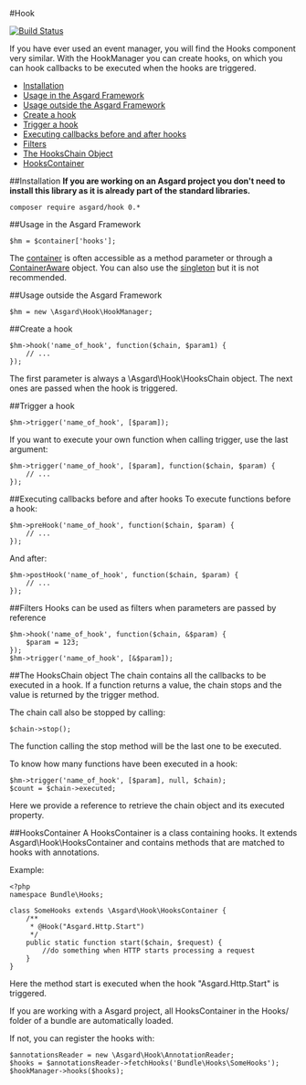 #Hook

[![Build Status](https://travis-ci.org/asgardphp/hook.svg?branch=master)](https://travis-ci.org/asgardphp/hook)

If you have ever used an event manager, you will find the Hooks component very similar. With the HookManager you can create hooks, on which you can hook callbacks to be executed when the hooks are triggered.

- [Installation](#installation)
- [Usage in the Asgard Framework](#usage-asgard)
- [Usage outside the Asgard Framework](#usage-outside)
- [Create a hook](#create)
- [Trigger a hook](#trigger)
- [Executing callbacks before and after hooks](#executing)
- [Filters](#filters)
- [The HooksChain Object](#hookschain)
- [HooksContainer](#hookscontainer)

<a name="installation"></a>
##Installation
**If you are working on an Asgard project you don't need to install this library as it is already part of the standard libraries.**

	composer require asgard/hook 0.*

<a name="usage-asgard"></a>
##Usage in the Asgard Framework

	$hm = $container['hooks'];
	
The [container](docs/container) is often accessible as a method parameter or through a [ContainerAware](docs/container#containeraware) object. You can also use the [singleton](docs/container#usage-outside) but it is not recommended.

<a name="usage-outside"></a>
##Usage outside the Asgard Framework

	$hm = new \Asgard\Hook\HookManager;

<a name="create"></a>
##Create a hook

	$hm->hook('name_of_hook', function($chain, $param1) {
		// ...
	});

The first parameter is always a \Asgard\Hook\HooksChain object. The next ones are passed when the hook is triggered.

<a name="trigger"></a>
##Trigger a hook

	$hm->trigger('name_of_hook', [$param]);

If you want to execute your own function when calling trigger, use the last argument:

	$hm->trigger('name_of_hook', [$param], function($chain, $param) {
		// ...
	});

<a name="executing"></a>
##Executing callbacks before and after hooks
To execute functions before a hook:

	$hm->preHook('name_of_hook', function($chain, $param) {
		// ...
	});

And after:

	$hm->postHook('name_of_hook', function($chain, $param) {
		// ...
	});

<a name="filters"></a>
##Filters
Hooks can be used as filters when parameters are passed by reference

	$hm->hook('name_of_hook', function($chain, &$param) {
		$param = 123;
	});
	$hm->trigger('name_of_hook', [&$param]);

<a name="hookschain"></a>
##The HooksChain object
The chain contains all the callbacks to be executed in a hook. If a function returns a value, the chain stops and the value is returned by the trigger method.

The chain call also be stopped by calling:

	$chain->stop();

The function calling the stop method will be the last one to be executed.

To know how many functions have been executed in a hook:

	$hm->trigger('name_of_hook', [$param], null, $chain);
	$count = $chain->executed;

Here we provide a reference to retrieve the chain object and its executed property.

<a name="hookscontainer"></a>
##HooksContainer
A HooksContainer is a class containing hooks. It extends Asgard\Hook\HooksContainer and contains methods that are matched to hooks with annotations.

Example:

	<?php
	namespace Bundle\Hooks;

	class SomeHooks extends \Asgard\Hook\HooksContainer {
		/**
		 * @Hook("Asgard.Http.Start")
		 */
		public static function start($chain, $request) {
			//do something when HTTP starts processing a request
		}
	}

Here the method start is executed when the hook "Asgard.Http.Start" is triggered.

If you are working with a Asgard project, all HooksContainer in the Hooks/ folder of a bundle are automatically loaded.

If not, you can register the hooks with:

	$annotationsReader = new \Asgard\Hook\AnnotationReader;
	$hooks = $annotationsReader->fetchHooks('Bundle\Hooks\SomeHooks');
	$hookManager->hooks($hooks);